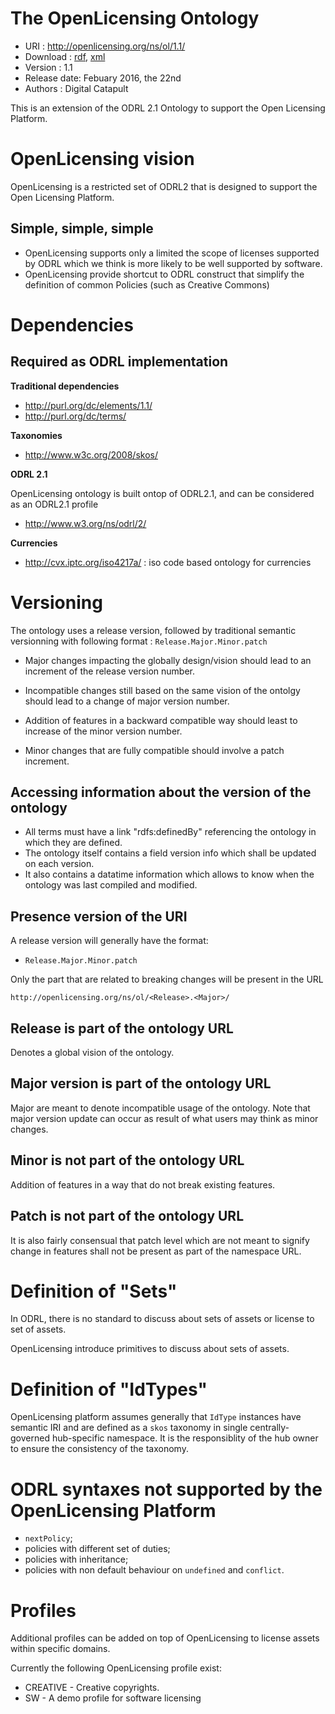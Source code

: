 The OpenLicensing Ontology
==========================

- URI : http://openlicensing.org/ns/ol/1.1/
- Download : [rdf]( http://openlicensing.org/ontologies/ol-1.1.rdf), [xml]( http://openlicensing.org/ontologies/ol-1.1.xml)
- Version : 1.1
- Release date: Febuary 2016, the 22nd
- Authors : Digital Catapult 


This is an extension of the ODRL 2.1 Ontology to support the Open Licensing Platform.


OpenLicensing vision
====================

OpenLicensing is a restricted set of ODRL2 that is designed to support the Open Licensing Platform.

Simple, simple, simple
-----------------------
  - OpenLicensing supports only a limited the scope of licenses supported by ODRL which we think is more likely to be well supported by software.
  - OpenLicensing provide shortcut to ODRL construct that simplify the definition of common Policies (such as Creative Commons)

Dependencies
============

Required as ODRL implementation
-------------------------------
**Traditional dependencies**

- <http://purl.org/dc/elements/1.1/>
- <http://purl.org/dc/terms/>


**Taxonomies**

- <http://www.w3c.org/2008/skos/>


**ODRL 2.1**

OpenLicensing ontology is built ontop of ODRL2.1, and can be considered as an ODRL2.1 profile

- <http://www.w3.org/ns/odrl/2/>


**Currencies**

- <http://cvx.iptc.org/iso4217a/> : iso code based ontology for currencies



Versioning
==========

The ontology uses a release version, followed by  traditional semantic versionning with following format : `Release.Major.Minor.patch`

- Major changes impacting the globally design/vision should lead to an increment of the release version number. 

- Incompatible changes still based on the same vision of the ontolgy should lead to a change of major version number.
- Addition of features in a backward compatible way should least to increase of the minor version number.
- Minor changes that are fully compatible should involve a patch increment.

Accessing information about the version of the ontology
-------------------------------------------------------

- All terms must have a link "rdfs:definedBy" referencing the ontology in which they are defined.
- The ontology itself contains a field version info which shall be updated on each version.
- It also contains a datatime information which allows to know when the ontology was last compiled and modified.

Presence version of the URI 
---------------------------

A release version will generally have the format:

- `Release.Major.Minor.patch`

Only the part that are related to breaking changes will be present in the URL

```
http://openlicensing.org/ns/ol/<Release>.<Major>/ 
```

Release is part of the ontology URL
-----------------------------------
Denotes a global vision of the ontology. 

Major version is part of the ontology URL
-----------------------------------------
Major are meant to denote incompatible usage of the ontology.
Note that major version update can occur as result of what users may think as minor 
changes.

Minor is not part of the ontology URL
-------------------------------------
Addition of features in a way that do not break existing features.

Patch is not part of the ontology URL
-------------------------------------

It is also fairly consensual that patch level which are not meant to signify change
in features shall not be present as part of the namespace URL. 

 
Definition of "Sets"
====================

In ODRL, there is no standard to discuss about sets of assets or license to set of assets.

OpenLicensing introduce primitives to discuss about sets of assets.

Definition of "IdTypes"
=======================

OpenLicensing platform assumes generally that `IdType` instances have semantic IRI and 
are defined as a `skos` taxonomy in single centrally-governed hub-specific namespace.
It is the responsiblity of the hub owner to ensure the consistency of the taxonomy.


ODRL syntaxes not supported by the OpenLicensing Platform
=========================================================
 
  * `nextPolicy`;
  * policies with different set of duties;
  * policies with inheritance;
  * policies with non default behaviour on `undefined` and `conflict`.

Profiles
========
Additional profiles can be added on top of OpenLicensing to license assets within specific domains.

Currently the following OpenLicensing profile exist:
   * CREATIVE - Creative copyrights.
   * SW - A demo profile for software licensing


<!--
=====

* Remove Countries from this ontology, select a suitable external ontology that specialises in this [waiting for review]
* Each element should have a description [done: comment -> description]
* remove ns1:[done / waiting for review]
* Some ids are not valid, needs fixing [done]
* Check all owl constraints used and limit them to remain at least with the RL profile [done - http://mowl-power.cs.man.ac.uk:8080/validator/]
* Language notation on descriptive strings [ck: if other fields needed]
* the dependencies we have on other ontologies should be described and justified in this document [ stripped version?? why? ]

* Move items between OLEX and OL 

In grep olex BAPLA :
'''
prefix olex: <http://digicat.io/ns/olex/0.1/> .
<https://www.copyrighthub.org/s0/hub1/creation/chub/uuid/abd11b12d53d48a09698edb43cb1b2db> a olex:Asset,
        olex:IncomingLinksOnObjects,
        olex:SPARQLSet,
    olex:elementType ol:Asset ;
    olex:predicate olex:explicitOffer ;
    olex:sparql "SELECT ?s {WHERE ?s <http://digicat.io/ns/olex/0.1/explicitOffer> <https://www.copyrighthub.org/s0/hub1/offer/chub/4corners-offerid/12> .}"^^xsd:string ;
    olex:target_object <https://www.copyrighthub.org/s0/hub1/offer/chub/4corners-offerid/12> ;
<https://www.copyrighthub.org/s0/hub1/creation/chub/uuid/feb9b868378f4904898d7a3bc0a4313f> a olex:Asset,
        olex:PurposeInfo,
        olex:WildcardSet,
    olex:elementType ol:Asset ;
    olex:purpose ol:commercial_purpose ;

'''

* There are some ASSET ID TYPES defined, needs reviewing, instance vs class [James Review]
* IdTypes as IRI ? [WARNING ON CONSEQUENCES] 

* Monk ontology dependency, is this required?  [removed]
* Removed actions as same as ODRL [done]
* Many ODRL terms have been redefined in this ontology in order to support serialisation via Monk ... review this. [removed]
* some terms from ODRL have been 'deprecated', this needs reviewing and justification/decision detailed in this document. [wip]
* some of the ontologies in our dependency folder have been modified (reduced in size) this should be documented in this document [wip]
* document host constraints (ck dene) | CONSTRAINT: (...)
* review how we version the ontology | [wip]
* describe in this document the versioning naming convention | [wip]
* * term host !!
-->

